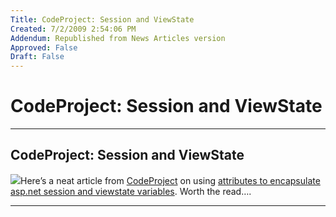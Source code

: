 ```yaml
---
Title: CodeProject: Session and ViewState
Created: 7/2/2009 2:54:06 PM
Addendum: Republished from News Articles version
Approved: False
Draft: False
---
```

# CodeProject: Session and ViewState

---

## CodeProject: Session and ViewState


[![](http://www.codeproject.com/Info/images/codeproject125x125.gif)](http://www.CodeProject.com)Here’s a neat article from [CodeProject](http://www.CodeProject.com) on using [attributes to encapsulate asp.net session and viewstate variables](http://www.codeproject.com/KB/session/PersistAttribute.aspx). Worth the read….


<script src="/DesktopModules/itcMetaPost/js/m.js" type="text/javascript"></script>


---

